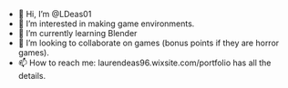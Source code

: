 - 👋 Hi, I’m @LDeas01
- 👀 I’m interested in making game environments.
- 🌱 I’m currently learning Blender
- 💞️ I’m looking to collaborate on games (bonus points if they are horror games).
- 📫 How to reach me: laurendeas96.wixsite.com/portfolio has all the details.

<!---
LDeas01/LDeas01 is a ✨ special ✨ repository because its `README.md` (this file) appears on your GitHub profile.
You can click the Preview link to take a look at your changes.
--->
